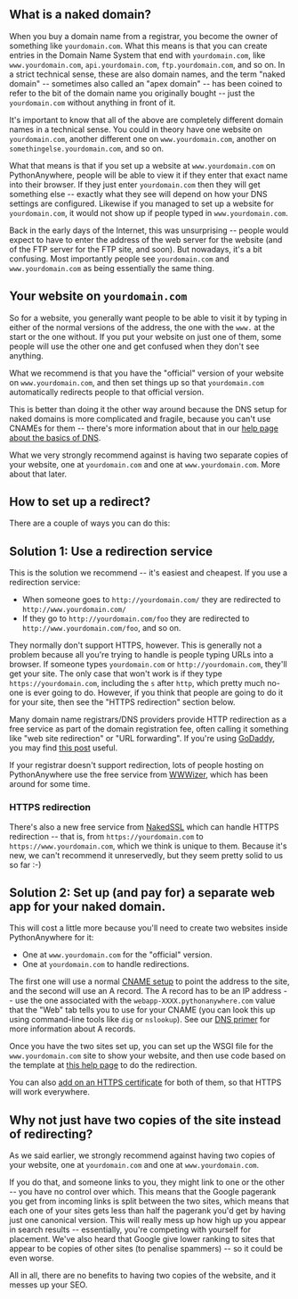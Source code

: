 <!--
.. title: Naked domains
.. slug: NakedDomains
.. date: 2015-05-13 14:35:28 UTC+01:00
.. tags:
.. category:
.. link:
.. description:
.. type: text
-->

## What is a naked domain?

When you buy a domain name from a registrar, you become the owner of something
like `yourdomain.com`.  What this means is that you can create entries in the
Domain Name System that end with `yourdomain.com`, like `www.yourdomain.com`,
`api.yourdomain.com`, `ftp.yourdomain.com`, and so on.  In a strict technical
sense, these are also domain names, and the term "naked domain" -- sometimes
also called an "apex domain" -- has been coined to refer to the bit of the
domain name you originally bought -- just the `yourdomain.com` without anything
in front of it.

It's important to know that all of the above are completely different domain names
in a technical sense.  You could in theory have one website on `yourdomain.com`,
another different one on `www.yourdomain.com`, another on `somethingelse.yourdomain.com`,
and so on.

What that means is that if you set up a website at `www.yourdomain.com` on
PythonAnywhere, people will be able to view it if they enter that exact name
into their browser.  If they just enter `yourdomain.com` then they will get
something else -- exactly what they see will depend on how your DNS settings
are configured.   Likewise if you managed to set up a website for
`yourdomain.com`, it would not show up if people typed in `www.yourdomain.com`.

Back in the early days of the Internet, this was unsurprising -- people would
expect to have to enter the address of the web server for the website (and of
the FTP server for the FTP site, and soon).  But nowadays, it's a bit confusing.
Most importantly people see `yourdomain.com` and `www.yourdomain.com` as being
essentially the same thing.


## Your website on `yourdomain.com`

So for a website, you generally want people to be able to visit it by typing in
either of the normal versions of the address, the one with the `www.` at the
start or the one without.  If you put your website on just one of them, some
people will use the other one and get confused when they don't see anything.

What we recommend is that you have the "official" version of your website on
`www.yourdomain.com`, and then set things up so that `yourdomain.com`
automatically redirects people to that official version.

This is better than doing it the other way around because the DNS setup for
naked domains is more complicated and fragile, because you can't use CNAMEs for
them -- there's more information about that in our
[help page about the basics of DNS](/pages/DNSPrimer).

What we very strongly recommend against is having two separate copies of your
website, one at `yourdomain.com` and one at `www.yourdomain.com`.  More about
that later.


## How to set up a redirect?

There are a couple of ways you can do this:

## Solution 1: Use a redirection service

This is the solution we recommend -- it's easiest and cheapest.  If you use a
redirection service:

* When someone goes to `http://yourdomain.com/` they are redirected to
`http://www.yourdomain.com/`
* If they go to `http://yourdomain.com/foo` they are redirected to
`http://www.yourdomain.com/foo`, and so on.

They normally don't support HTTPS, however.  This is generally not a problem
because all you're trying to handle is people typing URLs into a browser.  If
someone types `yourdomain.com` or `http://yourdomain.com`, they'll get your
site.  The only case that won't work is if they type `https://yourdomain.com`,
including the `s` after `http`, which pretty much no-one is ever going to do.
However, if you think that people are going to do it for your site, then see the
"HTTPS redirection" section below.

Many domain name registrars/DNS providers provide HTTP redirection as a free
service as part of the domain registration fee, often calling it something
like "web site redirection" or "URL forwarding". If you're using
[GoDaddy](//www.godaddy.com/), you may find
[this post](//webmasters.stackexchange.com/questions/9849/how-to-forward-non-www-to-www-using-godaddy-dns-manager)
useful.

If your registrar doesn't support redirection, lots of people hosting on
PythonAnywhere use the free service from
[WWWizer](http://wwwizer.com/naked-domain-redirect), which has been around for
some time.


### HTTPS redirection

There's also a new free service from
[NakedSSL](https://www.nakedssl.com/) which can handle HTTPS redirection -- that
is, from `https://yourdomain.com` to `https://www.yourdomain.com`, which we
think is unique to them.  Because it's new, we can't recommend it unreservedly,
but they seem pretty solid to us so far :-)


## Solution 2: Set up (and pay for) a separate web app for your naked domain.

This will cost a little more because you'll need to create two websites inside
PythonAnywhere for it:

* One at `www.yourdomain.com` for the "official" version.
* One at `yourdomain.com` to handle redirections.

The first one will use a normal [CNAME setup](/pages/CustomDomains) to point
the address to the site, and the second will use an A record.
The A record has to be an IP address -- use the one associated with the
`webapp-XXXX.pythonanywhere.com` value that the "Web" tab tells you to use for
your CNAME (you can look this up using command-line tools like `dig` or
`nslookup`).  See our [DNS primer](/pages/DNSPrimer) for more information about
A records.

Once you have the two sites set up, you can set up the WSGI file for the
`www.yourdomain.com` site to show your website, and then use code based on the
template at [this help page](/pages/RedirectWebApp) to do the redirection.

You can also
[add on an HTTPS certificate](https://help.pythonanywhere.com/pages/HTTPSSetup)
for both of them, so that HTTPS will work everywhere.


## Why not just have two copies of the site instead of redirecting?

As we said earlier, we strongly recommend against having two copies of your
website, one at `yourdomain.com` and one at `www.yourdomain.com`.

If you do that, and someone links to
you, they might link to one or the other -- you have no control over which.
This means that the Google pagerank you get from incoming links is split between
the two sites, which means that each one of your sites gets less than half the
pagerank you'd get by having just one canonical version. This will really mess
up how high up you appear in search results -- essentially, you're competing
with yourself for placement. We've also heard that Google give lower ranking to
sites that appear to be copies of other sites (to penalise spammers) -- so it
could be even worse.

All in all, there are no benefits to having two copies of the website, and it
messes up your SEO.
